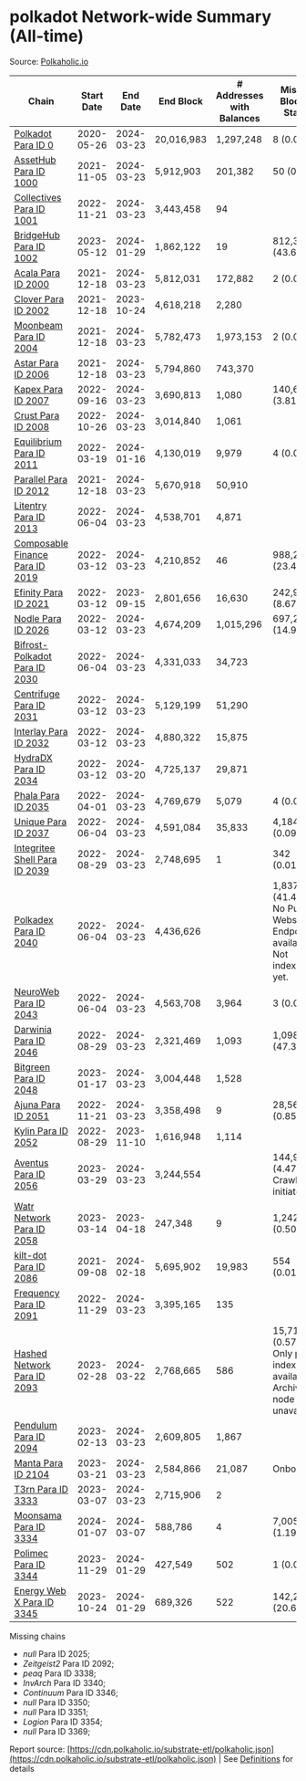 # polkadot Network-wide Summary (All-time)

Source: [Polkaholic.io](https://polkaholic.io)


| Chain            | Start Date | End Date | End Block | # Addresses with Balances | Missing Blocks / Status |
| ---------------- | ---------- | ---------| --------- | ------------------------- | ----------------------- |
| [Polkadot Para ID 0](/polkadot/0-polkadot) | 2020-05-26 | 2024-03-23 | 20,016,983 |  1,297,248 | 8 (0.00%)  |
| [AssetHub Para ID 1000](/polkadot/1000-assethub) | 2021-11-05 | 2024-03-23 | 5,912,903 |  201,382 | 50 (0.00%)  |
| [Collectives Para ID 1001](/polkadot/1001-collectives) | 2022-11-21 | 2024-03-23 | 3,443,458 |  94 |    |
| [BridgeHub Para ID 1002](/polkadot/1002-bridgehub) | 2023-05-12 | 2024-01-29 | 1,862,122 |  19 | 812,302 (43.62%)  |
| [Acala Para ID 2000](/polkadot/2000-acala) | 2021-12-18 | 2024-03-23 | 5,812,031 |  172,882 | 2 (0.00%)  |
| [Clover Para ID 2002](/polkadot/2002-clover) | 2021-12-18 | 2023-10-24 | 4,618,218 |  2,280 |    |
| [Moonbeam Para ID 2004](/polkadot/2004-moonbeam) | 2021-12-18 | 2024-03-23 | 5,782,473 |  1,973,153 | 2 (0.00%)  |
| [Astar Para ID 2006](/polkadot/2006-astar) | 2021-12-18 | 2024-03-23 | 5,794,860 |  743,370 |    |
| [Kapex Para ID 2007](/polkadot/2007-kapex) | 2022-09-16 | 2024-03-23 | 3,690,813 |  1,080 | 140,668 (3.81%)  |
| [Crust Para ID 2008](/polkadot/2008-crust) | 2022-10-26 | 2024-03-23 | 3,014,840 |  1,061 |    |
| [Equilibrium Para ID 2011](/polkadot/2011-equilibrium) | 2022-03-19 | 2024-01-16 | 4,130,019 |  9,979 | 4 (0.00%)  |
| [Parallel Para ID 2012](/polkadot/2012-parallel) | 2021-12-18 | 2024-03-23 | 5,670,918 |  50,910 |    |
| [Litentry Para ID 2013](/polkadot/2013-litentry) | 2022-06-04 | 2024-03-23 | 4,538,701 |  4,871 |    |
| [Composable Finance Para ID 2019](/polkadot/2019-composable) | 2022-03-12 | 2024-03-23 | 4,210,852 |  46 | 988,228 (23.47%)  |
| [Efinity Para ID 2021](/polkadot/2021-efinity) | 2022-03-12 | 2023-09-15 | 2,801,656 |  16,630 | 242,949 (8.67%)  |
| [Nodle Para ID 2026](/polkadot/2026-nodle) | 2022-03-12 | 2024-03-23 | 4,674,209 |  1,015,296 | 697,251 (14.92%)  |
| [Bifrost-Polkadot Para ID 2030](/polkadot/2030-bifrost) | 2022-06-04 | 2024-03-23 | 4,331,033 |  34,723 |    |
| [Centrifuge Para ID 2031](/polkadot/2031-centrifuge) | 2022-03-12 | 2024-03-23 | 5,129,199 |  51,290 |    |
| [Interlay Para ID 2032](/polkadot/2032-interlay) | 2022-03-12 | 2024-03-23 | 4,880,322 |  15,875 |    |
| [HydraDX Para ID 2034](/polkadot/2034-hydradx) | 2022-03-12 | 2024-03-20 | 4,725,137 |  29,871 |    |
| [Phala Para ID 2035](/polkadot/2035-phala) | 2022-04-01 | 2024-03-23 | 4,769,679 |  5,079 | 4 (0.00%)  |
| [Unique Para ID 2037](/polkadot/2037-unique) | 2022-06-04 | 2024-03-23 | 4,591,084 |  35,833 | 4,184 (0.09%)  |
| [Integritee Shell Para ID 2039](/polkadot/2039-integritee) | 2022-08-29 | 2024-03-23 | 2,748,695 |  1 | 342 (0.01%)  |
| [Polkadex Para ID 2040](/polkadot/2040-polkadex) | 2022-06-04 | 2024-03-23 | 4,436,626 |   | 1,837,152 (41.41%) No Public Websocket Endpoint available: Not indexing yet. |
| [NeuroWeb Para ID 2043](/polkadot/2043-neuroweb) | 2022-06-04 | 2024-03-23 | 4,563,708 |  3,964 | 3 (0.00%)  |
| [Darwinia Para ID 2046](/polkadot/2046-darwinia) | 2022-08-29 | 2024-03-23 | 2,321,469 |  1,093 | 1,098,047 (47.30%)  |
| [Bitgreen Para ID 2048](/polkadot/2048-bitgreen) | 2023-01-17 | 2024-03-23 | 3,004,448 |  1,528 |    |
| [Ajuna Para ID 2051](/polkadot/2051-ajuna) | 2022-11-21 | 2024-03-23 | 3,358,498 |  9 | 28,565 (0.85%)  |
| [Kylin Para ID 2052](/polkadot/2052-kylin) | 2022-08-29 | 2023-11-10 | 1,616,948 |  1,114 |    |
| [Aventus Para ID 2056](/polkadot/2056-aventus) | 2023-03-29 | 2024-03-23 | 3,244,554 |   | 144,921 (4.47%) Crawling initiated |
| [Watr Network Para ID 2058](/polkadot/2058-watr) | 2023-03-14 | 2023-04-18 | 247,348 |  9 | 1,242 (0.50%)  |
| [kilt-dot Para ID 2086](/polkadot/2086-kilt) | 2021-09-08 | 2024-02-18 | 5,695,902 |  19,983 | 554 (0.01%)  |
| [Frequency Para ID 2091](/polkadot/2091-frequency) | 2022-11-29 | 2024-03-23 | 3,395,165 |  135 |    |
| [Hashed Network Para ID 2093](/polkadot/2093-hashed) | 2023-02-28 | 2024-03-22 | 2,768,665 |  586 | 15,715 (0.57%) Only partial index available: Archive node unavailable |
| [Pendulum Para ID 2094](/polkadot/2094-pendulum) | 2023-02-13 | 2024-03-23 | 2,609,805 |  1,867 |    |
| [Manta Para ID 2104](/polkadot/2104-manta) | 2023-03-21 | 2024-03-23 | 2,584,866 |  21,087 |   Onboarding |
| [T3rn Para ID 3333](/polkadot/3333-t3rn) | 2023-03-07 | 2024-03-23 | 2,715,906 |  2 |    |
| [Moonsama Para ID 3334](/polkadot/3334-moonsama) | 2024-01-07 | 2024-03-07 | 588,786 |  4 | 7,005 (1.19%)  |
| [Polimec Para ID 3344](/polkadot/3344-polimec) | 2023-11-29 | 2024-01-29 | 427,549 |  502 | 1 (0.00%)  |
| [Energy Web X Para ID 3345](/polkadot/3345-energywebx) | 2023-10-24 | 2024-01-29 | 689,326 |  522 | 142,272 (20.64%)  |

Missing chains


* *null* Para ID 2025; 
* *Zeitgeist2* Para ID 2092; 
* *peaq* Para ID 3338; 
* *InvArch* Para ID 3340; 
* *Continuum* Para ID 3346; 
* *null* Para ID 3350; 
* *null* Para ID 3351; 
* *Logion* Para ID 3354; 
* *null* Para ID 3369; 

Report source: [https://cdn.polkaholic.io/substrate-etl/polkaholic.json](https://cdn.polkaholic.io/substrate-etl/polkaholic.json) | See [Definitions](/DEFINITIONS.md) for details
